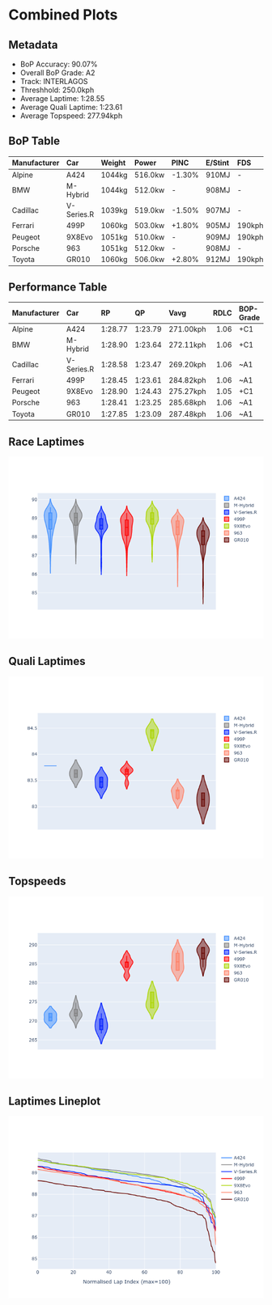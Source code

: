 # Combined Plots

## Metadata

- BoP Accuracy: 90.07%
- Overall BoP Grade: A2
- Track: INTERLAGOS
- Threshhold: 250.0kph
- Average Laptime: 1:28.55
- Average Quali Laptime: 1:23.61
- Average Topspeed: 277.94kph

## BoP Table
| Manufacturer   | Car        | Weight   | Power   | PINC   | E/Stint   | FDS    | RDP    | QDP    | TDP   |
|:---------------|:-----------|:---------|:--------|:-------|:----------|:-------|:-------|:-------|:------|
| Alpine         | A424       | 1044kg   | 516.0kw | -1.30% | 910MJ     | -      | 48.08% | 25.00% | 0.83% |
| BMW            | M-Hybrid   | 1044kg   | 512.0kw | -      | 908MJ     | -      | 52.24% | 40.00% | 1.43% |
| Cadillac       | V-Series.R | 1039kg   | 519.0kw | -1.50% | 907MJ     | -      | 52.99% | 80.00% | 3.59% |
| Ferrari        | 499P       | 1060kg   | 503.0kw | +1.80% | 905MJ     | 190kph | 52.77% | 62.50% | 1.33% |
| Peugeot        | 9X8Evo     | 1051kg   | 510.0kw | -      | 909MJ     | 190kph | 49.25% | 75.00% | 1.24% |
| Porsche        | 963        | 1051kg   | 512.0kw | -      | 908MJ     | -      | 51.62% | 41.67% | 0.96% |
| Toyota         | GR010      | 1060kg   | 506.0kw | +2.80% | 912MJ     | 190kph | 51.27% | 25.00% | 3.54% |

## Performance Table
| Manufacturer   | Car        | RP      | QP      | Vavg      |   RDLC | BOP-Grade   | Match   |
|:---------------|:-----------|:--------|:--------|:----------|-------:|:------------|:--------|
| Alpine         | A424       | 1:28.77 | 1:23.79 | 271.00kph |   1.06 | +C1         | 78.22%  |
| BMW            | M-Hybrid   | 1:28.90 | 1:23.64 | 272.11kph |   1.06 | +C1         | 79.59%  |
| Cadillac       | V-Series.R | 1:28.58 | 1:23.47 | 269.20kph |   1.06 | ~A1         | 100.00% |
| Ferrari        | 499P       | 1:28.45 | 1:23.61 | 284.82kph |   1.06 | ~A1         | 100.00% |
| Peugeot        | 9X8Evo     | 1:28.90 | 1:24.43 | 275.27kph |   1.05 | +C1         | 77.49%  |
| Porsche        | 963        | 1:28.41 | 1:23.25 | 285.68kph |   1.06 | ~A1         | 99.34%  |
| Toyota         | GR010      | 1:27.85 | 1:23.09 | 287.48kph |   1.06 | ~A1         | 95.87%  |

## Race Laptimes
![Race Laptimes](images/race_violin.png)

## Quali Laptimes
![Quali Laptimes](images/quali_violin.png)

## Topspeeds
![Topspeeds](images/topspeed_violin.png)

## Laptimes Lineplot
![Laptimes Lineplot](images/laptime_line.png)


